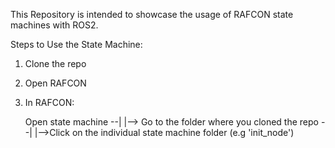 This Repository is intended to showcase the usage of RAFCON state machines with ROS2.

Steps to Use the State Machine:

1) Clone the repo

2) Open RAFCON

3) In RAFCON:

	Open state machine --|
			     |--> Go to the folder where you cloned the repo --|
									       |-->Click on the individual state machine folder (e.g 'init_node') 
